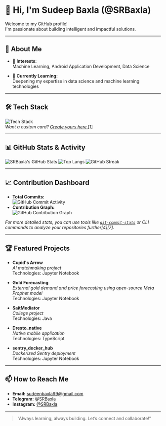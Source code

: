 # 👋 Hi, I'm Sudeep Baxla (@SRBaxla)

Welcome to my GitHub profile!  
I'm passionate about building intelligent and impactful solutions.

---

## 🚀 About Me

- 👀 **Interests:**  
  Machine Learning, Android Application Development, Data Science

- 🌱 **Currently Learning:**  
  Deepening my expertise in data science and machine learning technologies

---

## 🛠️ Tech Stack

![Tech Stack](https://github-readme-tech-stack.vercel.app/api/cards?title=My%20Tech%20Stack&align=center&fontSize=16&lineCount=3&gap=10&theme=github_dark&languages=Python,Java,TypeScript,JavaScript,Jupyter,HTML,CSS,Docker)  
*Want a custom card? [Create yours here.](https://github-readme-tech-stack.vercel.app)*[1]

---

## 📊 GitHub Stats & Activity

![SRBaxla's GitHub Stats](https://github-readme-stats.vercel.app/api?username=SRBaxla&show_icons=true&theme=github_dark)
![Top Langs](https://github-readme-stats.vercel.app/api/top-langs/?username=SRBaxla&layout=compact&theme=github_dark)
![GitHub Streak](https://streak-stats.demolab.com?user=SRBaxla&theme=github-dark&hide_border=true)

---

## 📈 Contribution Dashboard

- **Total Commits:**  
  ![GitHub Commit Activity](https://github-profile-summary-cards.vercel.app/api/cards/productive-time?username=SRBaxla&theme=github_dark)
- **Contribution Graph:**  
  ![GitHub Contribution Graph](https://github-readme-activity-graph.cyclic.app/graph?username=SRBaxla&theme=github-dark)

*For more detailed stats, you can use tools like [`git-commit-stats`](https://github.com/alex289/git-commit-stats) or CLI commands to analyze your repositories further[4][7].*

---

## 🏆 Featured Projects

- **Cupid's Arrow**  
  *AI matchmaking project*  
  Technologies: Jupyter Notebook

- **Gold Forecasting**  
  *External gold demand and price forecasting using open-source Meta Prophet model*  
  Technologies: Jupyter Notebook

- **SaitMediator**  
  *College project*  
  Technologies: Java

- **Dresto_native**  
  *Native mobile application*  
  Technologies: TypeScript

- **sentry_docker_hub**  
  *Dockerized Sentry deployment*  
  Technologies: Jupyter Notebook

---

## 📫 How to Reach Me

- **Email:** [sudeepbaxla99@gmail.com](mailto:sudeepbaxla99@gmail.com)
- **Telegram:** [@SRBaxla](https://t.me/SRBaxla)
- **Instagram:** [@SRBaxla](https://instagram.com/SRBaxla)

---

> “Always learning, always building. Let’s connect and collaborate!”

<!---
SRBaxla/SRBaxla is a ✨ special ✨ repository because its `README.md` (this file) appears on your GitHub profile.
You can click the Preview link to take a look at your changes.
--->
